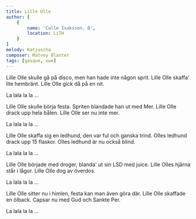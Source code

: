 ```yaml
---
title: Lille Olle
author: [
	{
		name: 'Calle Isaksson, D',
		location: LiTH
	}
]
melody: Katjuscha
composer: Matvey Blanter
tags: [gasque, swe]
---
```


Lille Olle skulle gå på disco,
men han hade inte någon sprit.
Lille Olle skaffa' lite hembränt.
Lille Olle gick då på en nit.

La lala la la ...

Lille Olle skulle börja festa.
Spriten blandade han ut med Mer.
Lille Olle drack upp hela bålen.
Lille Olle ser nu inte mer.

La lala la la ...

Lille Olle skaffa sig en ledhund,
den var ful och ganska trind.
Olles ledhund drack upp 15 flaskor.
Olles ledhund är nu också blind.

La lala la la ...

Lille Olle började med droger,
blanda' ut sin LSD med juice.
Lille Olles hjärna står i lågor.
Lille Olle dog av överdos.

La lala la la ...

Lille Olle sitter nu i himlen,
festa kan man även göra där.
Lille Olle skaffade en ölback.
Capsar nu med Gud och Sankte Per.

La lala la la ...
